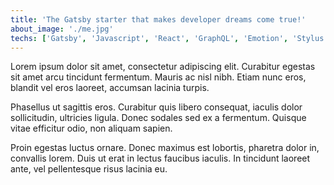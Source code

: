 ```yaml
---
title: 'The Gatsby starter that makes developer dreams come true!'
about_image: './me.jpg'
techs: ['Gatsby', 'Javascript', 'React', 'GraphQL', 'Emotion', 'Stylus']
---
```


Lorem ipsum dolor sit amet, consectetur adipiscing elit. Curabitur egestas sit amet arcu tincidunt
fermentum. Mauris ac nisl nibh. Etiam nunc eros, blandit vel eros laoreet, accumsan lacinia turpis.

Phasellus ut sagittis eros. Curabitur quis libero consequat, iaculis dolor sollicitudin, ultricies ligula.
Donec sodales sed ex a fermentum. Quisque vitae efficitur odio, non aliquam sapien.

Proin egestas luctus ornare. Donec maximus est lobortis, pharetra dolor in, convallis lorem.
Duis ut erat in lectus faucibus iaculis. In tincidunt laoreet ante, vel pellentesque risus lacinia eu.
